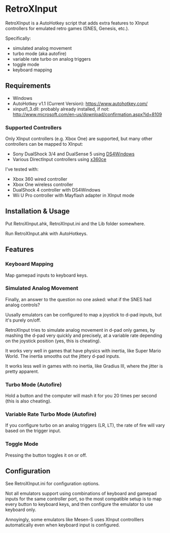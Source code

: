 # RetroXInput

RetroXInput is a AutoHotkey script that adds extra features
to XInput controllers for emulated retro games (SNES, Genesis, etc.).

Specifically:
- simulated analog movement
- turbo mode (aka autofire)
- variable rate turbo on analog triggers
- toggle mode
- keyboard mapping


## Requirements
- Windows
- AutoHotkey v1.1 (Current Version): https://www.autohotkey.com/
- xinput1_3.dll: probably already installed, if not: http://www.microsoft.com/en-us/download/confirmation.aspx?id=8109


### Supported Controllers

Only XInput controllers (e.g. Xbox One) are supported, but many other controllers
can be mapped to XInput:
- Sony DualShock 3/4 and DualSense 5 using [DS4Windows](https://github.com/Ryochan7/DS4Windows)
- Various DirectInput controllers using [x360ce](https://www.x360ce.com/)

I've tested with:
- Xbox 360 wired controller
- Xbox One wireless controller
- DualShock 4 controller with DS4Windows
- Wii U Pro controller with Mayflash adapter in XInput mode


## Installation & Usage

Put RetroXInput.ahk, RetroXInput.ini and the Lib folder somewhere.

Run RetroXInput.ahk with AutoHotkeys.


## Features

### Keyboard Mapping

Map gamepad inputs to keyboard keys.

### Simulated Analog Movement

Finally, an answer to the question no one asked: what if the SNES had
analog controls?

Uusally emulators can be configured to map a joystick to d-pad inputs,
but it's purely on/off.

RetroXInput tries to simulate analog movement in d-pad only games,
by mashing the d-pad very quickly and precisely, at a variable rate
depending on the joystick position (yes, this is cheating).

It works very well in games that have physics with inertia, like
Super Mario World. The inertia smooths out the jittery d-pad inputs.

It works less well in games with no inertia, like Gradius III, where
the jitter is pretty apparent.

### Turbo Mode (Autofire)

Hold a button and the computer will mash it for you 20 times per second
(this is also cheating).

### Variable Rate Turbo Mode (Autofire)

If you configure turbo on an analog triggers (LR, LT),
the rate of fire will vary based on the trigger input.

### Toggle Mode

Pressing the button toggles it on or off.


## Configuration

See RetroXInput.ini for configuration options.

Not all emulators support using combinations of keyboard and
gamepad inputs for the same controller port, so the most compatible
setup is to map every button to keyboard keys, and then configure
the emulator to use keyboard only.

Annoyingly, some emulators like Mesen-S uses XInput controlllers
automatically even when keyboard input is configured.
